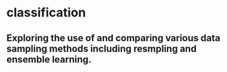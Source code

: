 # classification
## Exploring the use of and comparing various data sampling methods including resmpling and ensemble learning.
